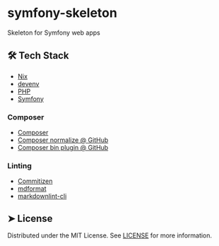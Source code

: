 # symfony-skeleton

Skeleton for Symfony web apps

## 🛠️ Tech Stack

- [Nix](https://nixos.org/)
- [devenv](https://devenv.sh/)
- [PHP](https://www.php.net/)
- [Symfony](https://symfony.com/)

### Composer

- [Composer](https://getcomposer.org/)
- [Composer normalize @ GitHub](https://github.com/ergebnis/composer-normalize)
- [Composer bin plugin @ GitHub](https://github.com/bamarni/composer-bin-plugin)

### Linting

- [Commitizen](https://commitizen-tools.github.io/commitizen/)
- [mdformat](https://mdformat.readthedocs.io/en/stable/)
- [markdownlint-cli](https://github.com/igorshubovych/markdownlint-cli)

## ➤ License

Distributed under the MIT License. See [LICENSE](LICENSE) for more information.
